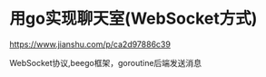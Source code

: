 # 用go实现聊天室(WebSocket方式)
https://www.jianshu.com/p/ca2d97886c39

WebSocket协议,beego框架，goroutine后端发送消息 <br>